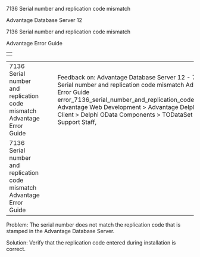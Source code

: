 7136 Serial number and replication code mismatch




Advantage Database Server 12  

7136 Serial number and replication code mismatch

Advantage Error Guide

|  |
| --- |
|  |

|  |  |  |  |  |
| --- | --- | --- | --- | --- |
| 7136 Serial number and replication code mismatch  Advantage Error Guide |  |  | Feedback on: Advantage Database Server 12 - 7136 Serial number and replication code mismatch Advantage Error Guide error\_7136\_serial\_number\_and\_replication\_code\_mismatch Advantage Web Development > Advantage Delphi OData Client > Delphi OData Components > TODataSet / Dear Support Staff, |  |
| 7136 Serial number and replication code mismatch  Advantage Error Guide |  |  |  |  |

Problem: The serial number does not match the replication code that is stamped in the Advantage Database Server.

Solution: Verify that the replication code entered during installation is correct.